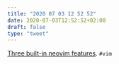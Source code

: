 ```yaml
---
title: "2020 07 03 12 52 52"
date: 2020-07-03T12:52:52+02:00
draft: false
type: "tweet"
---
```

[Three built-in neovim features](https://blog.kdheepak.com/three-built-in-neovim-features.html). `#vim`
